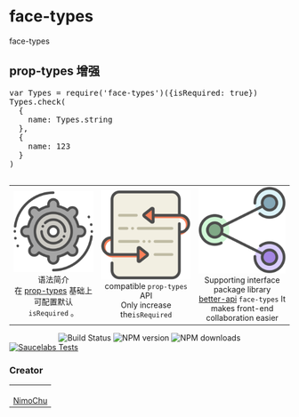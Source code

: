 # face-types

<!--MR-D{tpl: 'home'}-->

<!-- MARKRUN-HTML
<style>h1 {display:none;}</style>
-->


<div class="face-one-intro">
    <div class="face-one-intro-title">face-types</div>
    <h2 class="face-one-intro-desc">
        prop-types 增强
    </h2>
    <pre>
var Types = require('face-types')({isRequired: true})
Types.check(
  {
    name: Types.string
  },
  {
    name: 123
  }
)    
    </pre>
    <!-- MARKRUN-HTML
        <div class="face-one-readmedemo">
            <div class="face-one-readmedemo-node" style="min-height:auto;" >
                <div id="simple-demo" class="face-one-readmedemo-node-render" style="padding:0 1em;" >
                <pre><code class="lang-js"><span class="hljs-keyword">var</span> Types = <span class="hljs-built_in">require</span>(<span class="hljs-string">'face-types'</span>)({<span class="hljs-attr">isRequired</span>: <span class="hljs-literal">true</span>})
</code></pre>
                </div>
            </div>
        </div>
    -->
<!--     <div class="face-one-intro-tool">
        <a href="https://onface.github.io/types" class="face-one-intro-btn face-one-intro-btn--primary mr-online-hide" >在线文档</a> -->
        <!-- MARKRUN-HTML
            <a href="./doc/intro.md" class="face-one-intro-btn face-one-intro-btn--primary">指引</a>
            <a href="http://github.com/onface/types" class="face-one-intro-btn">GITHUB</a>
        -->
    </div>
</div>
<div class="face-one-feature">
    <table style="width:100%;" data-comments="In order to github typesetting so use the table tag" >
        <tr>
            <td align="center" >
                <div class="face-one-feature-item">
                    <img src="./doc/theme/media/cogwheel.svg" alt="" class="face-one-feature-item-photo" />
                    <br />
                    <div class="face-one-feature-item-label">语法简介</div>
                    <div class="face-one-feature-item-desc">在 <a href="https://www.npmjs.com/package/prop-types">prop-types</a> 基础上 可配置默认 <code>isRequired</code> 。</div>
                </div>
            </td>
            <td align="center" >
                <div class="face-one-feature-item">
                    <img src="./doc/theme/media/update.svg" alt="" class="face-one-feature-item-photo" />
                    <br />
                    <div class="face-one-feature-item-label"> compatible <code>prop-types</code> API</div>
                    <div class="face-one-feature-item-desc">Only increase the<code>isRequired</code></div>
                </div>
            </td>
            <td align="center" >
                <div class="face-one-feature-item">
                    <img src="./doc/theme/media/share.svg" alt="" class="face-one-feature-item-photo" />
                    <br />
                    <div class="face-one-feature-item-label">Supporting interface package library</div>
                    <div class="face-one-feature-item-desc">
                         <a href="https://onface.github.io/better-api/">better-api</a>  <code>face-types</code> It makes front-end collaboration easier
                    </div>
                </div>
            </td>
        </tr>
    </table>
</div>


<div style="text-align:center;" >
    <a href="https://travis-ci.org/onface/types" style="text-decoration: none;" >
        <img alt="Build Status" src="https://api.travis-ci.org/onface/types.svg?branch=master" />
    </a>
    <a href="https://npmjs.org/package/face-types"  style="text-decoration: none;" >
        <img alt="NPM version" src="https://img.shields.io/npm/v/face-types.svg?style=flat" />
    </a>
    <a href="https://npmjs.org/package/face-types"  style="text-decoration: none;" >
        <img alt="NPM downloads" src="https://img.shields.io/npm/dm/face-types.svg?style=flat" />
    </a>
</div>


<a href="https://saucelabs.com/u/onface-types" >
    <img alt="Saucelabs Tests" style="display:block;margin-left:auto;margin-right:auto;" src="https://saucelabs.com/browser-matrix/onface-types.svg" >
</a>


<h3 class="face-one-feature-title">
    Creator
</h3>
<div class="face-one-feature face-one-feature--creator">
    <table style="width:100%;" data-comments="In order to github typesetting so use the table tag" >
        <tr>
            <td align="center" >
                <a class="face-one-feature-item" href="https://github.com/nimojs">
                    <img src="https://github.com/nimojs.png" width="150 height="150" alt="" class="face-one-feature-item-avatar">
                    <br />
                    <div class="face-one-feature-item-label">NimoChu</div>
                </a>
            </td>
        </tr>
    </table>
</div>
